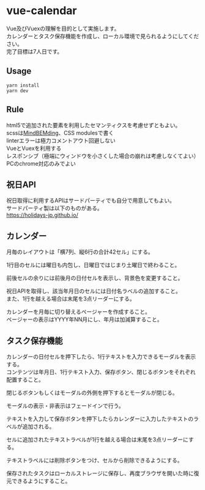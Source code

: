 # vue-calendar
Vue及びVuexの理解を目的として実施します。  
カレンダーとタスク保存機能を作成し、ローカル環境で見られるようにしてください。  
完了目標は7人日です。  

## Usage
```
yarn install
yarn dev
```

## Rule
html5で追加された要素を利用したセマンティクスを考慮せずともよい。  
scssは[MindBEMding](https://github.com/manabuyasuda/styleguide/blob/master/how-to-bem.md)、CSS modulesで書く  
linterエラーは極力コメントアウト回避しない  
VueとVuexを利用する  
レスポンシブ（極端にウィンドウを小さくした場合の崩れは考慮しなくてよい）  
PCのchrome対応のみでよい

## 祝日API
祝日取得に利用するAPIはサードパーティでも自分で用意してもよい。  
サードパーティ製は以下のものがある。  
https://holidays-jp.github.io/

## カレンダー
月毎のレイアウトは「横7列、縦6行の合計42セル」にする。

1行目のセルには曜日も内包し、日曜日ではじまり土曜日で終わること。  

前後セルの余りには前後月の日付セルを表示し、背景色を変更すること。  

祝日APIを取得し、該当年月日のセルには日付名ラベルの追加すること。  
また、1行を越える場合は末尾を3点リーダーにする。  

カレンダーを月毎に切り替えるページャーを作成すること。  
ページャーの表示はYYYY年NN月にし、年月は加減算すること。

## タスク保存機能
カレンダーの日付セルを押下したら、1行テキストを入力できるモーダルを表示する。  
コンテンツは年月日、1行テキスト入力、保存ボタン、閉じるボタンをそれぞれ配置すること。

閉じるボタンもしくはモーダルの外側を押下するとモーダルが閉じる。

モーダルの表示・非表示はフェードインで行う。

テキストを入力して保存ボタンを押下したらカレンダーに入力したテキストのラベルが追加される。

セルに追加されたテキストラベルが1行を越える場合は末尾を3点リーダーにする。 

テキストラベルには削除ボタンをつけ、セルから削除できるようにする。

保存されたタスクはローカルストレージに保存し、再度ブラウザを開いた時に復元できるようにすること。
